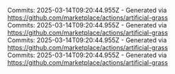Commits: 2025-03-14T09:20:44.955Z - Generated via https://github.com/marketplace/actions/artificial-grass
<br>
Commits: 2025-03-14T09:20:44.955Z - Generated via https://github.com/marketplace/actions/artificial-grass
<br>
Commits: 2025-03-14T09:20:44.955Z - Generated via https://github.com/marketplace/actions/artificial-grass
<br>
Commits: 2025-03-14T09:20:44.955Z - Generated via https://github.com/marketplace/actions/artificial-grass
<br>
